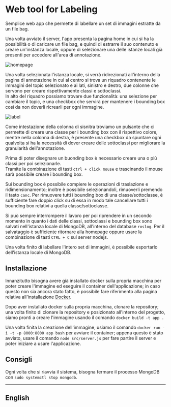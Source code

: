 # Web tool for Labeling

Semplice web app che permette di labellare un set di immagini estratte da un file bag.

Una volta avviato il server, l'app presenta la pagina home in cui si ha la possibilità o di caricare un file bag, e quindi di estrarre il suo contenuto e creare un'instanza locale, oppure di selezionare una delle istanze locali già presenti per accedere all'area di annotazione.

![homepage](https://github.com/AlessandroMangili/WebToolLabelImage/assets/86318455/a5d12ba4-f62c-40b6-9db6-95560274947f)

Una volta selezionata l'istanza locale, si verrà ridirezionati all'interno della pagina di annotazione in cui al centro si trova un riquadro contenente le immagini del topic selezionato e ai lati, sinistro e destro, due colonne che servono per creare rispettivamente classi e sottoclassi. \
In alto del riquadro possiamo trovare due funzionalità: una selezione per cambiare il topic, e una checkbox che servirà per mantenere i bounding box così da non doverli ricrearli per ogni immagine.

![label](https://github.com/AlessandroMangili/WebToolLabelImage/assets/86318455/5434998b-f6a5-4221-affa-4dab316f9066)

Come intestazione della colonna di sisnitra troviamo un pulsante che ci permette di creare una classe per i bounding box con il rispettivo colore, mentre nella colonna di destra, è presente una checkbox da spuntare ogni qualvolta si ha la necessità di dover creare delle sottoclassi per migliorare la granularità dell'annotazione.

Prima di poter disegnare un buonding box è necessario creare una o più classi per poi selezionarle. \
Tramite la combinazione di tasti `ctrl + click mouse` e trascinando il mouse sarà possibile creare i bounding box.

Sui bounding box è possibile compiere le operazioni di traslazione e ridimensionamento; inoltre è possibile selezionandoli, rimuoverli premendo il tasto `canc`. Per rimuovere tutti i bounding box di una classe/sottoclasse, è sufficiente fare doppio click su di essa in modo tale cancellare tutti i bounding box relativi a quella classe/sottoclasse.

Si può sempre interrompere il lavoro per poi riprendere in un secondo momento in quanto i dati delle classi, sottoclassi e bounding box sono salvati nell'istanza locale di MongoDB, all'interno del database `roslog`. Per il salvataggio è sufficiente ritornare alla homepage oppure usare la combinazione di tasti `CTRL + C` sul server nodejs.

Una volta finito di labellare l'intero set di immagini, è possibile esportarlo dell'istanza locale di MongoDB.

## Installazione

Innanzitutto bisogna avere già installato docker sulla propria macchina per poter creare l'immagine ed eseguire il container dell'applicazione; in caso questo non sia ancora stato fatto, è possibile fare riferimento alla pagina relativa all'installazione [Docker](https://docs.docker.com/engine/install/). 

Dopo aver installato docker sulla propria macchina, clonare la repository; una volta finito di clonare la repository e posizionato all'interno del progetto, siamo pronti a creare l'immagine usando il comando `docker build -t app .`

Una volta finita la creazione dell'immagine, usiamo il comando `docker run -i -t -p 8000:8000 app bash` per avviare il container; appena questo è stato avviato, usare il comando `node src/server.js` per fare partire il server e poter iniziare a usare l'applicazione.

## Consigli

Ogni volta che si riavvia il sistema, bisogna fermare il processo MongoDB con `sudo systemctl stop mongodb`.

---

## English
